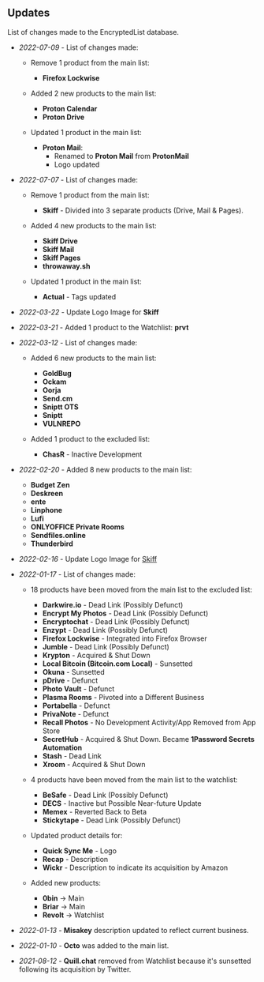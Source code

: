 ## Updates

List of changes made to the EncryptedList database.

* _2022-07-09_ - List of changes made:

  * Remove 1 product from the main list:
    * **Firefox Lockwise**

  * Added 2 new products to the main list:
    * **Proton Calendar**
    * **Proton Drive**
  
  * Updated 1 product in the main list:
    * **Proton Mail**:
      * Renamed to **Proton Mail** from **ProtonMail**
      * Logo updated


* _2022-07-07_ - List of changes made:

  * Remove 1 product from the main list:
    * **Skiff** - Divided into 3 separate products (Drive, Mail & Pages).

  * Added 4 new products to the main list:
    * **Skiff Drive**
    * **Skiff Mail**
    * **Skiff Pages**
    * **throwaway.sh**

  * Updated 1 product in the main list:
    * **Actual** - Tags updated

* _2022-03-22_ - Update Logo Image for **Skiff**

* _2022-03-21_ - Added 1 product to the Watchlist: **prvt**

* _2022-03-12_ - List of changes made:

  * Added 6 new products to the main list:
    * **GoldBug**
    * **Ockam**
    * **Oorja**
    * **Send.cm**
    * **Sniptt OTS**
    * **Sniptt**
    * **VULNREPO**

  * Added 1 product to the excluded list:
    * **ChasR** - Inactive Development

* _2022-02-20_ - Added 8 new products to the main list:

  * **Budget Zen**
  * **Deskreen**
  * **ente**
  * **Linphone**
  * **Lufi**
  * **ONLYOFFICE Private Rooms**
  * **Sendfiles.online**
  * **Thunderbird**

* _2022-02-16_ - Update Logo Image for [Skiff](https://skiff.org)

* _2022-01-17_ - List of changes made:

  * 18 products have been moved from the main list to the excluded list:

    * **Darkwire.io** - Dead Link (Possibly Defunct)
    * **Encrypt My Photos** - Dead Link (Possibly Defunct)
    * **Encryptochat** - Dead Link (Possibly Defunct)
    * **Enzypt** - Dead Link (Possibly Defunct)
    * **Firefox Lockwise** - Integrated into Firefox Browser
    * **Jumble** - Dead Link (Possibly Defunct)
    * **Krypton** - Acquired & Shut Down
    * **Local Bitcoin (Bitcoin.com Local)** - Sunsetted
    * **Okuna** - Sunsetted
    * **pDrive** - Defunct
    * **Photo Vault** - Defunct
    * **Plasma Rooms** - Pivoted into a Different Business
    * **Portabella** - Defunct
    * **PrivaNote** - Defunct
    * **Recall Photos** - No Development Activity/App Removed from App Store
    * **SecretHub** - Acquired & Shut Down. Became **1Password Secrets Automation**
    * **Stash** - Dead Link
    * **Xroom** - Acquired & Shut Down

  * 4 products have been moved from the main list to the watchlist:

    * **BeSafe** - Dead Link (Possibly Defunct)
    * **DECS** - Inactive but Possible Near-future Update
    * **Memex** - Reverted Back to Beta
    * **Stickytape** - Dead Link (Possibly Defunct)

  * Updated product details for:

    * **Quick Sync Me** - Logo
    * **Recap** - Description
    * **Wickr** - Description to indicate its acquisition by Amazon

  * Added new products:

    * **0bin** &rarr; Main
    * **Briar** &rarr; Main
    * **Revolt** &rarr; Watchlist

* _2022-01-13_ - **Misakey** description updated to reflect current business.

* _2022-01-10_ - **Octo** was added to the main list.

* _2021-08-12_ - **Quill.chat** removed from Watchlist because it's sunsetted following its acquisition by Twitter.
